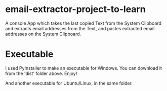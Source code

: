 # email-extractor-project-to-learn
A console App which takes the last copied Text from the System Clipboard and extracts email addresses from the Text, and pastes extracted email addresses on the System Clipboard.


# Executable
I used PyInstaller to make an executable for Windows. You can download it from the 'dist' folder above. Enjoy!

And another executable for Ubuntu/Linux, in the same folder.
